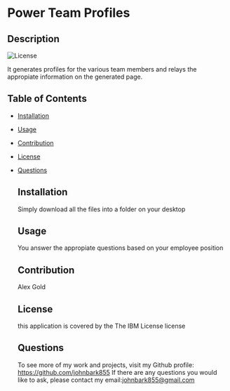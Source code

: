 # Power Team Profiles




## Description
![License](https://img.shields.io/badge/License-IBM-green.svg)


It generates profiles for the various team members and relays the appropiate information on the generated page.

## Table of Contents


- [Installation](#Installation)
- [Usage](#Usage)
- [Contribution](#Contribution)
- [License](#License)
- [Questions](#Questions)


    ## Installation
    Simply download all the files into a folder on your desktop

    ## Usage
    You answer the appropiate questions based on your employee position

    ## Contribution
    Alex Gold


    ## License
    this application is covered by the The IBM License license

    ## Questions
    To see more of my work and projects, visit my Github profile: https://github.com/johnbark855
    If there are any questions you would like to ask, please contact my email:johnbark855@gmail.com

    
